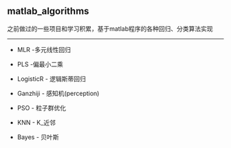 ## matlab_algorithms

之前做过的一些项目和学习积累，基于matlab程序的各种回归、分类算法实现

---
- MLR -多元线性回归

- PLS -偏最小二乘

- LogisticR - 逻辑斯蒂回归

- Ganzhiji - 感知机(perception)

- PSO - 粒子群优化

- KNN - K_近邻

- Bayes - 贝叶斯
